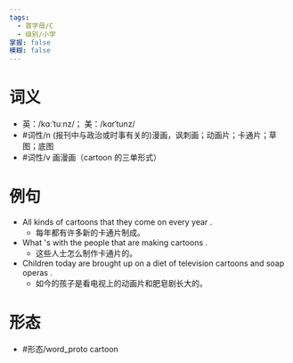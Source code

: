 ```yaml
---
tags:
  - 首字母/C
  - 级别/小学
掌握: false
模糊: false
---
```

# 词义
- 英：/kɑːˈtuːnz/； 美：/kɑrˈtunz/
- #词性/n  (报刊中与政治或时事有关的)漫画，讽刺画；动画片；卡通片；草图；底图
- #词性/v  画漫画（cartoon 的三单形式）
# 例句
- All kinds of cartoons that they come on every year .
	- 每年都有许多新的卡通片制成。
- What 's with the people that are making cartoons .
	- 这些人士怎么制作卡通片的。
- Children today are brought up on a diet of television cartoons and soap operas .
	- 如今的孩子是看电视上的动画片和肥皂剧长大的。
# 形态
- #形态/word_proto cartoon
